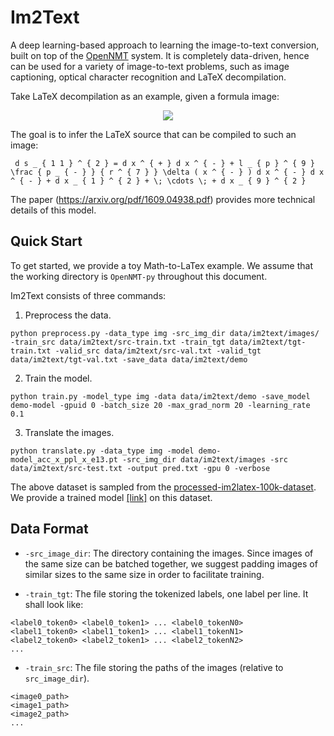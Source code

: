 # Im2Text

A deep learning-based approach to learning the image-to-text conversion, built on top of the <a href="http://opennmt.net/">OpenNMT</a> system. It is completely data-driven, hence can be used for a variety of image-to-text problems, such as image captioning, optical character recognition and LaTeX decompilation. 

Take LaTeX decompilation as an example, given a formula image:

<p align="center"><img src="http://lstm.seas.harvard.edu/latex/results/website/images/119b93a445-orig.png"></p>

The goal is to infer the LaTeX source that can be compiled to such an image:

```
 d s _ { 1 1 } ^ { 2 } = d x ^ { + } d x ^ { - } + l _ { p } ^ { 9 } \frac { p _ { - } } { r ^ { 7 } } \delta ( x ^ { - } ) d x ^ { - } d x ^ { - } + d x _ { 1 } ^ { 2 } + \; \cdots \; + d x _ { 9 } ^ { 2 } 
```

The paper (https://arxiv.org/pdf/1609.04938.pdf) provides more technical details of this model.

## Quick Start

To get started, we provide a toy Math-to-LaTex example. We assume that the working directory is `OpenNMT-py` throughout this document.

Im2Text consists of three commands:

1) Preprocess the data.

```
python preprocess.py -data_type img -src_img_dir data/im2text/images/ -train_src data/im2text/src-train.txt -train_tgt data/im2text/tgt-train.txt -valid_src data/im2text/src-val.txt -valid_tgt data/im2text/tgt-val.txt -save_data data/im2text/demo
```

2) Train the model.

```
python train.py -model_type img -data data/im2text/demo -save_model demo-model -gpuid 0 -batch_size 20 -max_grad_norm 20 -learning_rate 0.1
```

3) Translate the images.

```
python translate.py -data_type img -model demo-model_acc_x_ppl_x_e13.pt -src_img_dir data/im2text/images -src data/im2text/src-test.txt -output pred.txt -gpu 0 -verbose
```

The above dataset is sampled from the [processed-im2latex-100k-dataset](http://lstm.seas.harvard.edu/latex/py-processed-im2latex-100k-dataset.tgz). We provide a trained model [[link]](http://lstm.seas.harvard.edu/latex/py-model.pt) on this dataset.

## Data Format

* `-src_image_dir`: The directory containing the images. Since images of the same size can be batched together, we suggest padding images of similar sizes to the same size in order to facilitate training.

* `-train_tgt`: The file storing the tokenized labels, one label per line. It shall look like:
```
<label0_token0> <label0_token1> ... <label0_tokenN0>
<label1_token0> <label1_token1> ... <label1_tokenN1>
<label2_token0> <label2_token1> ... <label2_tokenN2>
...
```

* `-train_src`: The file storing the paths of the images (relative to `src_image_dir`).
```
<image0_path>
<image1_path>
<image2_path>
...
```
